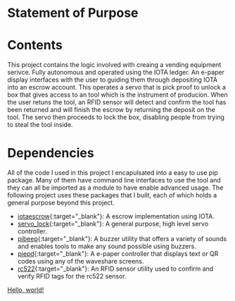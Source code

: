 # Statement of Purpose

# Contents

This project contains the logic involved with creaing a vending equipment serivce. Fully autonomous and operated using the IOTA ledger. An e-paper display interfaces with the user to guiding them through depositing IOTA into an escrow account. This operates a servo that is pick proof to unlock a box that gives access to an tool which is the instrument of producion. When the user retuns the tool, an RFID sensor will detect and confirm the tool has been returned and will finish the escrow by returning the deposit on the tool. The servo then proceeds to lock the box, disabling people from trying to steal the tool inside. 

# Dependencies

All of the code I used in this project I encapulsated into a easy to use pip package. Many of them have command line interfaces to use the tool and they can all be imported as a module to have enable advanced usage. The following project uses these packages that I built, each of which holds a general purpose beyond this project.

 - [iotaescrow](https://github.com/Tsangares/iotaescrow){:target="_blank"}: A escrow implementation using IOTA.
 - [servo_lock](https://github.com/Tsangares/servo_lock){:target="_blank"}: A general purpose, high level servo controller.
 - [pibeep](https://github.com/Tsangares/pibeep){:target="_blank"}: A buzzer utility that offers a variety of sounds and enables tools to make any sound possible using buzzers.
 - [piepd](https://github.com/Tsangares/piepd){:target="_blank"}: A e-paper controller that displays text or QR codes using any of the waveshare screens.
 - [rc522](https://github.com/Tsangares/rc522){:target="_blank"}: An RFID sensor utility used to confirm and verify RFID tags for the rc522 sensor.

<a href="http://example.com/" target="_blank">Hello, world!</a>
